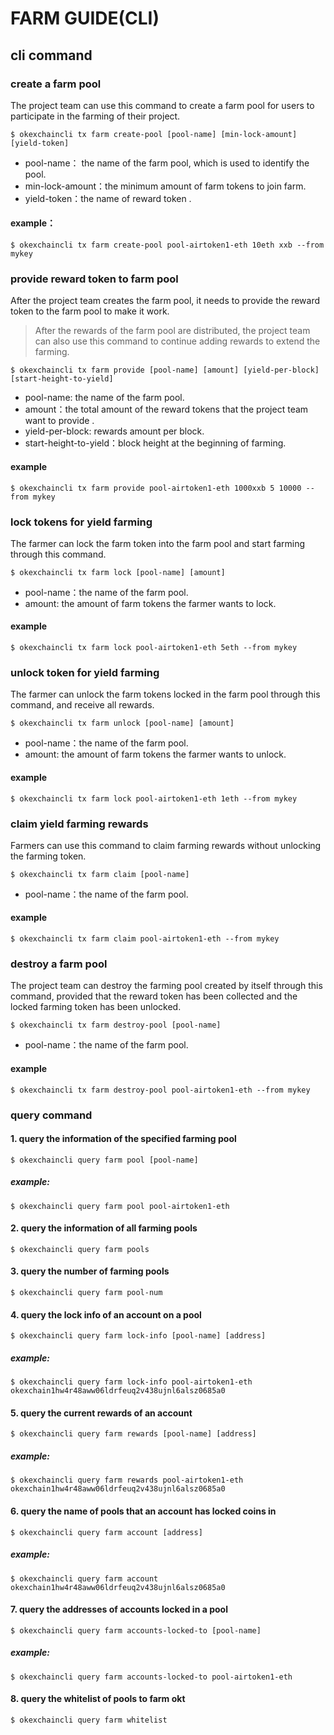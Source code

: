 # FARM GUIDE(CLI)

## cli command

### create a farm pool

The project team can use this command to create a farm pool for users to participate in the farming of their project. 

```shell
$ okexchaincli tx farm create-pool [pool-name] [min-lock-amount] [yield-token]
```

- pool-name： the name of the farm pool, which is used to identify the pool.
- min-lock-amount：the minimum amount of farm tokens to join farm.
- yield-token：the name of reward token .

#### example：

```shell
$ okexchaincli tx farm create-pool pool-airtoken1-eth 10eth xxb --from mykey
```



### provide reward token to farm pool

After the project team creates the farm pool, it needs to provide the reward token to the farm pool to make it work. 

> After the rewards of the farm pool are distributed, the project team can also use this command to continue adding rewards to extend the farming.

```shell
$ okexchaincli tx farm provide [pool-name] [amount] [yield-per-block] [start-height-to-yield]
```

- pool-name: the name of the farm pool.
- amount：the total amount of  the reward tokens that the project team want to provide .
- yield-per-block: rewards amount per block.
- start-height-to-yield：block height at the beginning of farming.

#### example

```shell
$ okexchaincli tx farm provide pool-airtoken1-eth 1000xxb 5 10000 --from mykey
```



### lock tokens for yield farming

The farmer can lock the farm token into the farm pool and start farming through this command. 

```shell
$ okexchaincli tx farm lock [pool-name] [amount]
```

- pool-name：the name of the farm pool.
- amount:  the amount of farm tokens the farmer wants to lock.

#### example

```shell
$ okexchaincli tx farm lock pool-airtoken1-eth 5eth --from mykey
```



### unlock token for yield farming

The farmer can unlock the farm tokens locked in the farm pool through this command, and receive all rewards. 

```shell
$ okexchaincli tx farm unlock [pool-name] [amount]
```

- pool-name：the name of the farm pool.
- amount: the amount of farm tokens the farmer wants to unlock.

#### example

```shell
$ okexchaincli tx farm lock pool-airtoken1-eth 1eth --from mykey
```



### claim yield farming rewards

Farmers can use this command to claim farming rewards without unlocking the farming token.

```shell
$ okexchaincli tx farm claim [pool-name]
```

- pool-name：the name of the farm pool.

#### example

```shell
$ okexchaincli tx farm claim pool-airtoken1-eth --from mykey
```



### destroy a farm pool

The project team can destroy the farming pool created by itself through this command, provided that the reward token has been collected and the locked farming token has been unlocked. 

```shell
$ okexchaincli tx farm destroy-pool [pool-name]
```

- pool-name：the name of the farm pool.

#### example

```shell
$ okexchaincli tx farm destroy-pool pool-airtoken1-eth --from mykey
```



### query command

#### 1. query the information of the specified farming pool

```shell
$ okexchaincli query farm pool [pool-name]
```

##### example:

```shell
$ okexchaincli query farm pool pool-airtoken1-eth
```



#### 2. query the information of all farming pools

```shell
$ okexchaincli query farm pools
```



#### 3. query the number of farming pools

```shell
$ okexchaincli query farm pool-num
```



#### 4. query the lock info of an account on a pool

```shell
$ okexchaincli query farm lock-info [pool-name] [address]
```

##### example:

```shell
$ okexchaincli query farm lock-info pool-airtoken1-eth okexchain1hw4r48aww06ldrfeuq2v438ujnl6alsz0685a0
```



#### 5. query the current rewards of an account

```shell
$ okexchaincli query farm rewards [pool-name] [address]
```

##### example:

```shell
$ okexchaincli query farm rewards pool-airtoken1-eth okexchain1hw4r48aww06ldrfeuq2v438ujnl6alsz0685a0
```



#### 6. query the name of pools that an account has locked coins in

```shell
$ okexchaincli query farm account [address]
```

##### example:

```shell
$ okexchaincli query farm account okexchain1hw4r48aww06ldrfeuq2v438ujnl6alsz0685a0
```



#### 7. query the addresses of accounts locked in a pool

```shell
$ okexchaincli query farm accounts-locked-to [pool-name]
```

##### example:

```shell
$ okexchaincli query farm accounts-locked-to pool-airtoken1-eth
```



#### 8. query the whitelist of pools to farm okt

```shell
$ okexchaincli query farm whitelist
```

